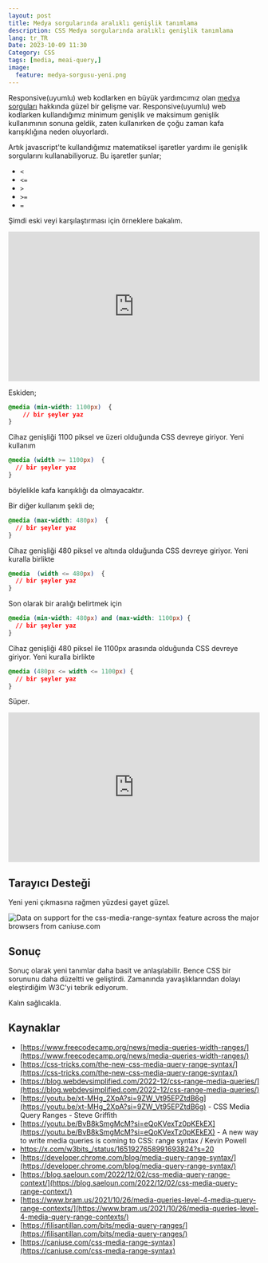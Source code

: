 ```yaml
---
layout: post
title: Medya sorgularında aralıklı genişlik tanımlama
description: CSS Medya sorgularında aralıklı genişlik tanımlama
lang: tr_TR
Date: 2023-10-09 11:30
Category: CSS
tags: [media, meai-query,]
image:
  feature: medya-sorgusu-yeni.png
---
```


Responsive(uyumlu) web kodlarken en büyük yardımcımız olan [medya sorguları](https://fatihhayrioglu.com/css-3-medya-sorgulari/) hakkında güzel bir gelişme var. Responsive(uyumlu) web kodlarken kullandığımız minimum genişlik ve maksimum genişlik kullanımının sonuna geldik, zaten kullanırken de çoğu zaman kafa karışıklığına neden oluyorlardı.

Artık javascript'te kullandığımız matematiksel işaretler yardımı ile genişlik sorgularını kullanabiliyoruz. Bu işaretler şunlar; 

-   `<`
-   `<=`
-   `>`
-   `>=`
-   `=`

Şimdi eski veyi karşılaştırması için örneklere bakalım.

<iframe height="300" style="width: 100%;" scrolling="no" title="media query range" src="https://codepen.io/fatihhayri/embed/KKbGmba?default-tab=result&zoom=0.5" frameborder="no" loading="lazy" allowtransparency="true" allowfullscreen="true">
  See the Pen <a href="https://codepen.io/fatihhayri/pen/KKbGmba">
  media query range</a> by Fatih Hayrioğlu (<a href="https://codepen.io/fatihhayri">@fatihhayri</a>)
  on <a href="https://codepen.io">CodePen</a>.
</iframe>

Eskiden;

```css
@media (min-width: 1100px)  {
	// bir şeyler yaz
}
```
Cihaz genişliği 1100 piksel ve üzeri olduğunda CSS devreye giriyor. Yeni kullanım

```css
@media (width >= 1100px)  {
  // bir şeyler yaz
} 
```
böylelikle kafa karışıklığı da olmayacaktır.

Bir diğer kullanım şekli de;

```css
@media (max-width: 480px)  {
  // bir şeyler yaz
}
```
Cihaz genişliği 480 piksel ve altında olduğunda CSS devreye giriyor. Yeni kuralla birlikte

```css
@media  (width <= 480px)  {
  // bir şeyler yaz
}
```

Son olarak bir aralığı belirtmek için

```css
@media (min-width: 480px) and (max-width: 1100px) {
  // bir şeyler yaz
}
```

Cihaz genişliği 480 piksel ile 1100px arasında olduğunda CSS devreye giriyor. Yeni kuralla birlikte

```css
@media (480px <= width <= 1100px) {
  // bir şeyler yaz
}
```
Süper.

<iframe height="300" style="width: 100%;" scrolling="no" title="media query range - 2" src="https://codepen.io/fatihhayri/embed/mdazwNW?default-tab=result&zoom=0.5" frameborder="no" loading="lazy" allowtransparency="true" allowfullscreen="true">
  See the Pen <a href="https://codepen.io/fatihhayri/pen/mdazwNW">
  media query range - 2</a> by Fatih Hayrioğlu (<a href="https://codepen.io/fatihhayri">@fatihhayri</a>)
  on <a href="https://codepen.io">CodePen</a>.
</iframe>

## Tarayıcı Desteği

Yeni yeni çıkmasına rağmen yüzdesi gayet güzel.

<picture>
<source type="image/webp" srcset="https://caniuse.bitsofco.de/static/v1/css-media-range-syntax-1741163726096.webp">
<source type="image/png" srcset="https://caniuse.bitsofco.de/static/v1/css-media-range-syntax-1741163726096.png">
<img src="https://caniuse.bitsofco.de/static/v1/css-media-range-syntax-1741163726096.jpg" alt="Data on support for the css-media-range-syntax feature across the major browsers from caniuse.com">
</picture>

## Sonuç

Sonuç olarak yeni tanımlar daha basit ve anlaşılabilir. Bence CSS bir sorununu daha düzeltti ve geliştirdi. Zamanında yavaşlıklarından dolayı eleştirdiğim W3C'yi tebrik ediyorum.

Kalın sağlıcakla.

## Kaynaklar

 - [https://www.freecodecamp.org/news/media-queries-width-ranges/](https://www.freecodecamp.org/news/media-queries-width-ranges/)
 - [https://css-tricks.com/the-new-css-media-query-range-syntax/](https://css-tricks.com/the-new-css-media-query-range-syntax/)
 - [https://blog.webdevsimplified.com/2022-12/css-range-media-queries/](https://blog.webdevsimplified.com/2022-12/css-range-media-queries/)
 - [https://youtu.be/xt-MHg_2XpA?si=9ZW_Vt95EPZtdB6g](https://youtu.be/xt-MHg_2XpA?si=9ZW_Vt95EPZtdB6g) - CSS Media Query Ranges - Steve Griffith
 - [https://youtu.be/BvB8kSmgMcM?si=eQoKVexTz0pKEkEX](https://youtu.be/BvB8kSmgMcM?si=eQoKVexTz0pKEkEX) - A new way to write media queries is coming to CSS: range syntax / Kevin Powell
 - https://x.com/w3bits_/status/1651927658991693824?s=20
 - [https://developer.chrome.com/blog/media-query-range-syntax/](https://developer.chrome.com/blog/media-query-range-syntax/)
 - [https://blog.saeloun.com/2022/12/02/css-media-query-range-context/](https://blog.saeloun.com/2022/12/02/css-media-query-range-context/)
 - [https://www.bram.us/2021/10/26/media-queries-level-4-media-query-range-contexts/](https://www.bram.us/2021/10/26/media-queries-level-4-media-query-range-contexts/)
 - [https://filisantillan.com/bits/media-query-ranges/](https://filisantillan.com/bits/media-query-ranges/)
 - [https://caniuse.com/css-media-range-syntax](https://caniuse.com/css-media-range-syntax)
